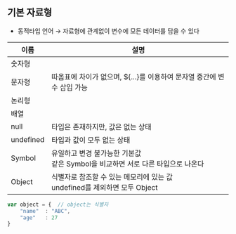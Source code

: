 <!-- --- --><!-- title: 기본 자료형 --><!-- updated: 2022-12-28 06:07:19Z --><!-- created: 2022-12-28 03:27:08Z --><!-- latitude: 37.44491680 --><!-- longitude: 127.13886840 --><!-- altitude: 0.0000 --><!-- --- -->## 기본 자료형- 동적타입 언어  → 자료형에 관계없이 변수에 모든 데이터를 담을 수 있다|이름|설명||--|--||숫자형|||문자형 |따옴표에 차이가 없으며, ${...}를 이용하여 문자열 중간에 변수 삽입 가능||논리형|||배열|||null |타입은 존재하지만, 값은 없는 상태||undefined |타입과 값이 모두 없는 상태||Symbol |유일하고 변경 불가능한 기본값<br>같은 Symbol을 비교하면 서로 다른 타입으로 나온다||Object |식별자로 참조할 수 있는 메모리에 있는 값<br>undefined를 제외하면 모두 Object|```javascriptvar object = {	// object는 식별자	"name"	: "ABC",	"age"	: 27}```